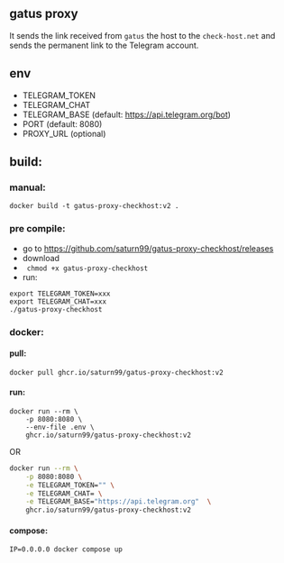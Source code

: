 ## gatus proxy 

It sends the link received from `gatus` the host to the `check-host.net` and sends the permanent link to the Telegram account.

## env
- TELEGRAM_TOKEN
- TELEGRAM_CHAT
- TELEGRAM_BASE (default: https://api.telegram.org/bot)
- PORT (default: 8080)
- PROXY_URL (optional)

## build:

### manual:
```
docker build -t gatus-proxy-checkhost:v2 .
```

### pre compile:
- go to https://github.com/saturn99/gatus-proxy-checkhost/releases
- download
- ``` chmod +x gatus-proxy-checkhost```
- run:
```
export TELEGRAM_TOKEN=xxx
export TELEGRAM_CHAT=xxx
./gatus-proxy-checkhost
```

### docker:
#### pull:
```
docker pull ghcr.io/saturn99/gatus-proxy-checkhost:v2
```
#### run:
```
docker run --rm \
    -p 8080:8080 \
    --env-file .env \
    ghcr.io/saturn99/gatus-proxy-checkhost:v2

```
OR
```bash
docker run --rm \
	-p 8080:8080 \
	-e TELEGRAM_TOKEN="" \
	-e TELEGRAM_CHAT= \
	-e TELEGRAM_BASE="https://api.telegram.org"  \
	ghcr.io/saturn99/gatus-proxy-checkhost:v2

```

#### compose:
```
IP=0.0.0.0 docker compose up
```